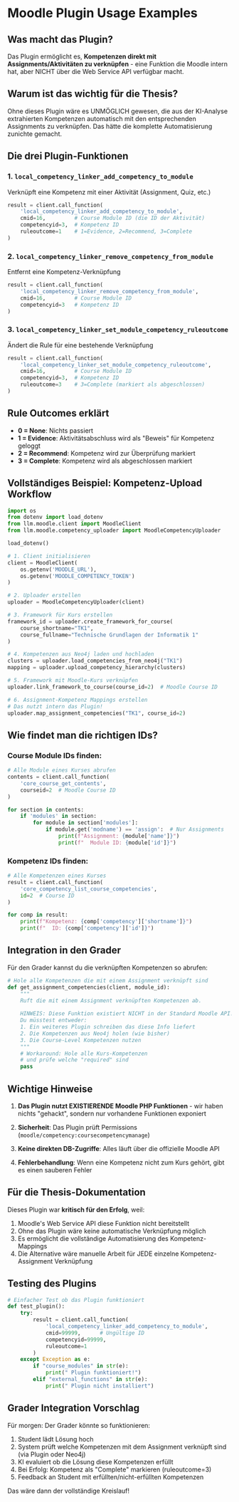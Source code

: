 # Moodle Plugin Usage Examples

## Was macht das Plugin?

Das Plugin ermöglicht es, **Kompetenzen direkt mit Assignments/Aktivitäten zu verknüpfen** - eine Funktion die Moodle intern hat, aber NICHT über die Web Service API verfügbar macht.

## Warum ist das wichtig für die Thesis?

Ohne dieses Plugin wäre es UNMÖGLICH gewesen, die aus der KI-Analyse extrahierten Kompetenzen automatisch mit den entsprechenden Assignments zu verknüpfen. Das hätte die komplette Automatisierung zunichte gemacht.

## Die drei Plugin-Funktionen

### 1. `local_competency_linker_add_competency_to_module`
Verknüpft eine Kompetenz mit einer Aktivität (Assignment, Quiz, etc.)

```python
result = client.call_function(
    'local_competency_linker_add_competency_to_module',
    cmid=16,         # Course Module ID (die ID der Aktivität)
    competencyid=3,  # Kompetenz ID
    ruleoutcome=1    # 1=Evidence, 2=Recommend, 3=Complete
)
```

### 2. `local_competency_linker_remove_competency_from_module`
Entfernt eine Kompetenz-Verknüpfung

```python
result = client.call_function(
    'local_competency_linker_remove_competency_from_module',
    cmid=16,         # Course Module ID
    competencyid=3   # Kompetenz ID
)
```

### 3. `local_competency_linker_set_module_competency_ruleoutcome`
Ändert die Rule für eine bestehende Verknüpfung

```python
result = client.call_function(
    'local_competency_linker_set_module_competency_ruleoutcome',
    cmid=16,         # Course Module ID
    competencyid=3,  # Kompetenz ID
    ruleoutcome=3    # 3=Complete (markiert als abgeschlossen)
)
```

## Rule Outcomes erklärt

- **0 = None**: Nichts passiert
- **1 = Evidence**: Aktivitätsabschluss wird als "Beweis" für Kompetenz geloggt
- **2 = Recommend**: Kompetenz wird zur Überprüfung markiert
- **3 = Complete**: Kompetenz wird als abgeschlossen markiert

## Vollständiges Beispiel: Kompetenz-Upload Workflow

```python
import os
from dotenv import load_dotenv
from llm.moodle.client import MoodleClient
from llm.moodle.competency_uploader import MoodleCompetencyUploader

load_dotenv()

# 1. Client initialisieren
client = MoodleClient(
    os.getenv('MOODLE_URL'), 
    os.getenv('MOODLE_COMPETENCY_TOKEN')
)

# 2. Uploader erstellen
uploader = MoodleCompetencyUploader(client)

# 3. Framework für Kurs erstellen
framework_id = uploader.create_framework_for_course(
    course_shortname="TK1",
    course_fullname="Technische Grundlagen der Informatik 1"
)

# 4. Kompetenzen aus Neo4j laden und hochladen
clusters = uploader.load_competencies_from_neo4j("TK1")
mapping = uploader.upload_competency_hierarchy(clusters)

# 5. Framework mit Moodle-Kurs verknüpfen
uploader.link_framework_to_course(course_id=2)  # Moodle Course ID

# 6. Assignment-Kompetenz Mappings erstellen
# Das nutzt intern das Plugin!
uploader.map_assignment_competencies("TK1", course_id=2)
```

## Wie findet man die richtigen IDs?

### Course Module IDs finden:
```python
# Alle Module eines Kurses abrufen
contents = client.call_function(
    'core_course_get_contents',
    courseid=2  # Moodle Course ID
)

for section in contents:
    if 'modules' in section:
        for module in section['modules']:
            if module.get('modname') == 'assign':  # Nur Assignments
                print(f"Assignment: {module['name']}")
                print(f"  Module ID: {module['id']}")
```

### Kompetenz IDs finden:
```python
# Alle Kompetenzen eines Kurses
result = client.call_function(
    'core_competency_list_course_competencies',
    id=2  # Course ID
)

for comp in result:
    print(f"Kompetenz: {comp['competency']['shortname']}")
    print(f"  ID: {comp['competency']['id']}")
```

## Integration in den Grader

Für den Grader kannst du die verknüpften Kompetenzen so abrufen:

```python
# Hole alle Kompetenzen die mit einem Assignment verknüpft sind
def get_assignment_competencies(client, module_id):
    """
    Ruft die mit einem Assignment verknüpften Kompetenzen ab.
    
    HINWEIS: Diese Funktion existiert NICHT in der Standard Moodle API!
    Du müsstest entweder:
    1. Ein weiteres Plugin schreiben das diese Info liefert
    2. Die Kompetenzen aus Neo4j holen (wie bisher)
    3. Die Course-Level Kompetenzen nutzen
    """
    # Workaround: Hole alle Kurs-Kompetenzen
    # und prüfe welche "required" sind
    pass
```

## Wichtige Hinweise

1. **Das Plugin nutzt EXISTIERENDE Moodle PHP Funktionen** - wir haben nichts "gehackt", sondern nur vorhandene Funktionen exponiert

2. **Sicherheit**: Das Plugin prüft Permissions (`moodle/competency:coursecompetencymanage`)

3. **Keine direkten DB-Zugriffe**: Alles läuft über die offizielle Moodle API

4. **Fehlerbehandlung**: Wenn eine Kompetenz nicht zum Kurs gehört, gibt es einen sauberen Fehler

## Für die Thesis-Dokumentation

Dieses Plugin war **kritisch für den Erfolg**, weil:

1. Moodle's Web Service API diese Funktion nicht bereitstellt
2. Ohne das Plugin wäre keine automatische Verknüpfung möglich
3. Es ermöglicht die vollständige Automatisierung des Kompetenz-Mappings
4. Die Alternative wäre manuelle Arbeit für JEDE einzelne Kompetenz-Assignment Verknüpfung

## Testing des Plugins

```python
# Einfacher Test ob das Plugin funktioniert
def test_plugin():
    try:
        result = client.call_function(
            'local_competency_linker_add_competency_to_module',
            cmid=99999,      # Ungültige ID
            competencyid=99999,
            ruleoutcome=1
        )
    except Exception as e:
        if "course_modules" in str(e):
            print(" Plugin funktioniert!")
        elif "external_functions" in str(e):
            print(" Plugin nicht installiert")
```

## Grader Integration Vorschlag

Für morgen: Der Grader könnte so funktionieren:

1. Student lädt Lösung hoch
2. System prüft welche Kompetenzen mit dem Assignment verknüpft sind (via Plugin oder Neo4j)
3. KI evaluiert ob die Lösung diese Kompetenzen erfüllt
4. Bei Erfolg: Kompetenz als "Complete" markieren (ruleoutcome=3)
5. Feedback an Student mit erfüllten/nicht-erfüllten Kompetenzen

Das wäre dann der vollständige Kreislauf!